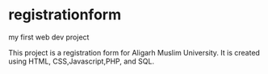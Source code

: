 # registrationform
my first web dev project


This project is a registration form for Aligarh Muslim University. It is created using HTML, CSS,Javascript,PHP, and SQL.
